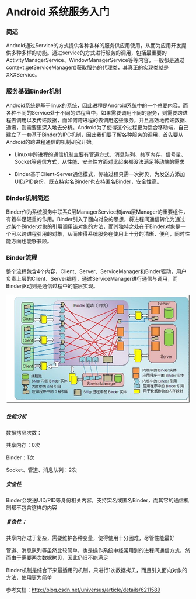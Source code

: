 # Android 系统服务入门

### 简述
Android通过Service的方式提供各种各样的服务供应用使用，从而为应用开发提供多种多样的功能。通过service的方式进行服务的调用，包括最重要的ActivityManagerService、WindowManagerService等等内容，一般都是通过context.getServiceManager()获取服务的代理类，其真正的实现类就是XXXService。

### 服务基础Binder机制

Android系统是基于linux的系统，因此进程是Android系统中的一个总要内容。而各种不同的Service处于不同的进程当中，如果需要调用不同的服务，则需要跨进程去调用以及传递数据，而如何跨进程的去调用这些服务，并且高效地传递数据、通讯，则需要更深入地去分析。Android为了使得这个过程更为适合移动端，自己建立了一套基于Binder的IPC机制，因此我们要了解各种服务的调用，首先要从Android的跨进程通信的机制研究开始。

* Linux中跨进程的通信机制主要有管道方式、消息队列、共享内存、信号量、Socket等通信方式，从性能、安全性方面对比起来都没法满足移动端的需求

* Binder基于Client-Server通信模式，传输过程只需一次拷贝，为发送方添加UID/PID身份，既支持实名Binder也支持匿名Binder，安全性高。

### Binder机制简述

Binder作为系统服务中联系C层ManagerService和java层Manager的重要组件，有着举足轻重的作用。Binder引入了面向对象的思想，将进程间通信转化为通过对某个Binder对象的引用调用该对象的方法，而其独特之处在于Binder对象是一个可以跨进程引用的对象，从而使得系统服务在使用上十分的清晰、便利，同时性能方面也能够兼顾。

### Binder流程

整个流程包含4个内容，Client、Server、ServiceManager和Binder驱动，用户负责上层的Client、Server编程，通过ServiceManager进行通信与调用，而Binder驱动则是通信过程中的底层实现。

![Binder](./binder_img.gif)


##### 


##### 性能分析

数据拷贝次数：

共享内存：0次

Binder：1次

Socket、管道、消息队列：2次

##### 安全性

Binder会发送UID/PID等身份相关内容，支持实名或匿名Binder，而其它的通信机制都不包含这样的内容

##### 复杂性：

共享内存过于复杂，需要维护各种变量，使得使用十分困难，尽管性能最好

管道、消息队列等虽然比较简单，也是操作系统中经常用到的进程间通信方式，然而由于需要两次数据拷贝，因此仍旧不能满足

Binder机制是综合下来最适用的机制，只进行1次数据拷贝，而且引入面向对象的方法，使用更为简单



参考文档：http://blog.csdn.net/universus/article/details/6211589
